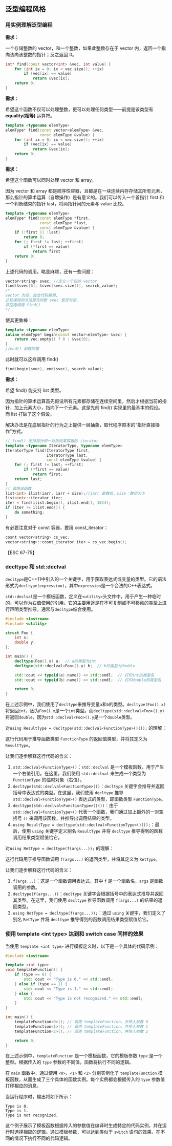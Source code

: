 ## 泛型编程风格

### 用实例理解泛型编程

**需求：**

一个存储整数的 vector，和一个整数，如果此整数存在于 vector 内，返回一个指向该向该整数的指针；反之返回 0。

```C++
int* find(const vector<int> &vec, int value) {
    for (int ix = 0; ix < vec.size(); ++ix)
        if (vec[ix] == value)
            return &vec[ix];
    return 0;
}
```

**需求：**

希望这个函数不仅可以处理整数，更可以处理任何类型——前提是该类型有 **equality(相等)** 运算符。

```C++
template <typename elemType>
elemType* find(const vector<elemType> &vec, 
               const elemType &value) {
    for (int ix = 0; ix < vec.size(); ++ix)
        if (vec[ix] == value)
            return &vec[ix];
    return 0;
}
```

**需求：**

希望这个函数可以同时处理 vector 和 array。

因为 vector 和 array 都是顺序性容器，且都是在一块连续内存存储其所有元素，那么指针的算术运算（自增操作）是有意义的。我们可以传入一个首指针 first 和一个判断结束的指针 last，将两指针间的元素与 value 比较。

```C++
template <typename elemType>
elemType* find(const elemType *first, 
               const elemType *last, 
               const elemType &value) {
    if (!first || !last)
        return 0;
    for (; first != last; ++first)
        if (*first == value)
            return first
    return 0;
}
```

上述代码的调用，略显麻烦，还有一些问题：

```C++
vector<string> svec; //定义一个空的 vector
find(&svec[0], &svec[svec.size()], search_value); 
/*
vector 为空，此处代码报错,
比较保险的方法是先判断 svec 是否为空，
非空再调用 find()
*/
```

使其更鲁棒：

```C++
template <typename elemType>
inline elemType* begin(const vector<elemType> &vec) {
	return vec.empty() ? 0 : &vec[0];
}
//end() 函数同理
```

此时就可以这样调用 find()

```C++
find(begin(svec), end(svec), search_value);
```

**需求：**

希望 find() 能支持 list 类型。

因为指针的算术运算首先假设所有元素都存储在连续空间里，然后才根据当前的指针，加上元素大小，指向下一个元素。这是先前 find() 实现里的最基本的假设。而 list 打破了这个假设。

解决办法是在底层指针的行为之上提供一层抽象，取代程序原本的“指针直接操作”方式。

```C++
// find() 支持指针和一对指向某容器的 iterator
template <typename IteratorType, typename elemType>
IteratorType find(IteratorType first, 
                  IteratorType last,
                  const elemType &value) {
	for (; first != last; ++first)
        if (*first == value)
            return first;
    return last;
}
// 调用该函数
list<int> ilist(iarr, iarr + size);//iarr 是数组，size：数组大小
list<int>::iterator iter;
iter = find(ilist.begin(), ilist.end(), 1024);
if (iter != ilist.end()) {
    do something;
}
```

有必要注意对于 const 容器，要用 const_iterator：

```C++
cosnt vector<string> cs_vec;
vector<string>::cosnt_iterator iter = cs_vec.begin();
```
【ESC 67-75】

### decltype 和 std::declval

`decltype`是C++11中引入的一个关键字，用于获取表达式或变量的类型。它的语法形式为`decltype(expression)`，其中`expression`是一个合法的C++表达式。

`std::declval`是一个模板函数，定义在`<utility>`头文件中，用于产生一种临时的、可以作为右值使用的引用。它的主要用途是在不可复制或不可移动的类型上进行声明类型推导。通常与`decltype`结合使用。

```c++
#include <iostream>
#include <utility>

struct Foo {
    int x;
    double y;
};

int main() {
    decltype(Foo().x) a;  // a的类型为int
    decltype(std::declval<Foo>().y) b;  // b的类型为double

    std::cout << typeid(a).name() << std::endl;  // 打印int的类型名
    std::cout << typeid(b).name() << std::endl;  // 打印double的类型名

    return 0;
}

```

在上述示例中，我们使用了`decltype`来推导变量`a`和`b`的类型。`decltype(Foo().x)`将返回`int`，因为`Foo().x`是一个`int`类型。而`decltype(std::declval<Foo>().y)`将返回`double`，因为`std::declval<Foo>().y`是一个`double`类型。



对`using ResultType = decltype(std::declval<FunctionType>()());` 的理解：

这行代码用于推导函数类型 `FunctionType` 的返回值类型，并将其定义为 `ResultType`。

让我们逐步解释这行代码的含义：

1. `std::declval<FunctionType>()`：`std::declval` 是一个模板函数，用于产生一个右值引用。在这里，我们使用 `std::declval` 来生成一个类型为 `FunctionType` 的临时对象（右值）。
2. `decltype(std::declval<FunctionType>())`：`decltype` 关键字会推导并返回括号中表达式的类型。在这里，我们使用 `decltype` 推导 `std::declval<FunctionType>()` 表达式的类型，即函数类型 `FunctionType`。
3. `decltype(std::declval<FunctionType>()())`：由于 `std::declval<FunctionType>()` 代表一个函数，我们通过加上额外的一对空括号 `()` 来调用该函数，并推导出调用结果的类型。
4. `using ResultType = decltype(std::declval<FunctionType>()());`：最后，使用 `using` 关键字定义别名 `ResultType` 并将 `decltype` 推导得到的函数调用结果类型赋值给它。



对`using RetType = decltype(f(args...));` 的理解：

这行代码用于推导函数调用 `f(args...)` 的返回类型，并将其定义为 `RetType`。

让我们逐步解释这行代码的含义：

1. `f(args...)`：这是一个函数调用表达式，其中 `f` 是一个函数名，`args` 是函数调用的参数。
2. `decltype(f(args...))`：`decltype` 关键字会根据括号中的表达式推导并返回其类型。在这里，我们使用 `decltype` 推导函数调用 `f(args...)` 的结果的返回类型。
3. `using RetType = decltype(f(args...));`：通过 `using` 关键字，我们定义了别名 `RetType` 并将 `decltype` 推导得到的函数调用结果类型赋值给它。

### 使用 template \<int type\> 达到和 switch case 同样的效果

当使用 `template <int type>` 进行模板定义时，以下是一个具体的代码示例：

```cpp
#include <iostream>

template <int type>
void templateFunction() {
    if (type == 0) {
        std::cout << "Type is 0." << std::endl;
    } else if (type == 1) {
        std::cout << "Type is 1." << std::endl;
    } else {
        std::cout << "Type is not recognized." << std::endl;
    }
}

int main() {
    templateFunction<0>(); // 调用 templateFunction，并传入参数 0
    templateFunction<1>(); // 调用 templateFunction，并传入参数 1
    templateFunction<2>(); // 调用 templateFunction，并传入参数 2

    return 0;
}
```

在上述示例中，`templateFunction` 是一个模板函数，它的模板参数 `type` 是一个整型。根据传入的 `type` 参数的不同值，函数将执行不同的逻辑。

在 `main` 函数中，通过使用 `<0>`、`<1>` 和 `<2>` 分别实例化了 `templateFunction` 模板函数，从而生成了三个具体的函数实例。每个实例都会根据传入的 `type` 参数值打印相应的消息。

当运行程序时，输出将如下所示：

```
Type is 0.
Type is 1.
Type is not recognized.
```

这个例子展示了模板函数根据传入的参数值在编译时生成特定的代码实例，并在运行时选择相应的逻辑。通过模板参数，可以达到类似于 `switch` 语句的效果，在不同的情况下执行不同的代码逻辑。

